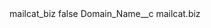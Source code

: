 <?xml version="1.0" encoding="UTF-8"?>
<CustomMetadata xmlns="http://soap.sforce.com/2006/04/metadata" xmlns:xsi="http://www.w3.org/2001/XMLSchema-instance" xmlns:xsd="http://www.w3.org/2001/XMLSchema">
    <label>mailcat_biz</label>
    <protected>false</protected>
    <values>
        <field>Domain_Name__c</field>
        <value xsi:type="xsd:string">mailcat.biz</value>
    </values>
</CustomMetadata>
